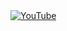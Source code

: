 <div id="badges">
  <a href="https://youtube.com/@wertyfire_">
    <img src="https://img.shields.io/badge/YouTube-red?style=flat-square&logo=youtube&logoColor=white" alt="YouTube">
  </a>
</div>
